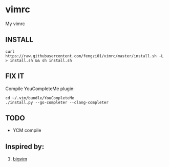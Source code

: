 # vimrc
My vimrc

## INSTALL
```
curl https://raw.githubusercontent.com/fengzi01/vimrc/master/install.sh -L > install.sh && sh install.sh
```
## FIX IT

Compile YouCompleteMe plugin:
```
cd ~/.vim/bundle/YouCompleteMe
./install.py --go-completer --clang-completer
```

## TODO 

 - YCM compile


## Inspired by:

 1. [bigvim](https://github.com/ruanyl/bigvim)

